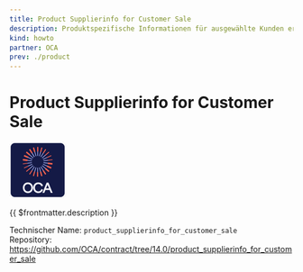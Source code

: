```yaml
---
title: Product Supplierinfo for Customer Sale
description: Produktspezifische Informationen für ausgewählte Kunden erfassen.
kind: howto
partner: OCA
prev: ./product
---
```


# Product Supplierinfo for Customer Sale

![icon_oca_app](attachments/icon_oca_app.png)

{{ $frontmatter.description }}

Technischer Name: `product_supplierinfo_for_customer_sale`\
Repository: <https://github.com/OCA/contract/tree/14.0/product_supplierinfo_for_customer_sale>
